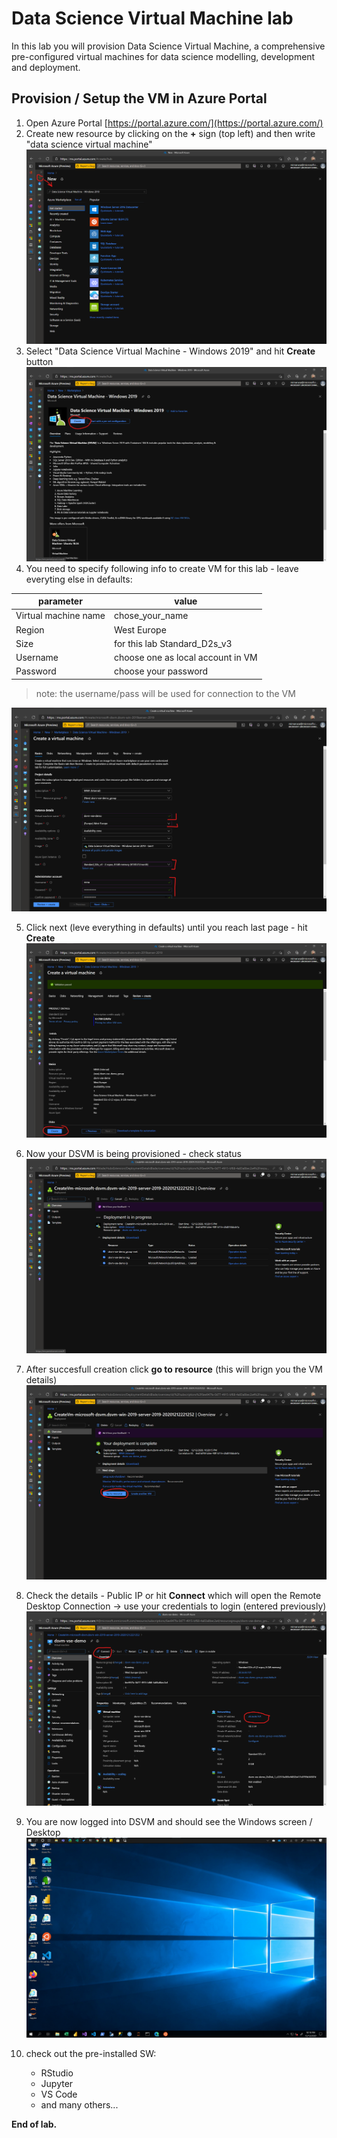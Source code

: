 # Data Science Virtual Machine lab

In this lab you will provision Data Science Virtual Machine, a comprehensive pre-configured virtual machines for data science modelling, development and deployment.

## Provision / Setup the VM in Azure Portal

1. Open Azure Portal [https://portal.azure.com/](https://portal.azure.com/)
1. Create new resource by clicking on the **+** sign (top left) and then write "data science virtual machine"
![step2](./media/dsvm-1.png)
1. Select "Data Science Virtual Machine - Windows 2019" and hit **Create** button
![step 2](./media/dsvm-2.png)
1. You need to specify following info to create VM for this lab - leave everyting else in defaults:

|parameter|value|
|---------|-----|
|Virtual machine name|chose_your_name|
|Region|West Europe|
|Size|for this lab Standard_D2s_v3|
|Username|choose one as local account in VM|
|Password|choose your password| 

> note: the username/pass will be used for connection to the VM

![step 3](./media/dsvm-3.png)

5. Click next (leve everything in defaults) until you reach last page - hit **Create**
![step 5](./media/dsvm-4.png)
1. Now your DSVM is being provisioned - check status
![step 6](./media/dsvm-5.png) 
1. After succesfull creation click **go to resource** (this will brign you the VM details)
![step 7](./media/dsvm-6.png) 
1. Check the details - Public IP or hit **Connect** which will open the Remote Desktop Connection -> use your credentials to login (entered previously)
![step 8](./media/dsvm-7.png)
1. You are now logged into DSVM and should see the Windows screen / Desktop
![step 9](./media/dsvm-8.png)
1. check out the pre-installed SW:
    
    - RStudio
    - Jupyter
    - VS Code
    - and many others...

**End of lab.**

